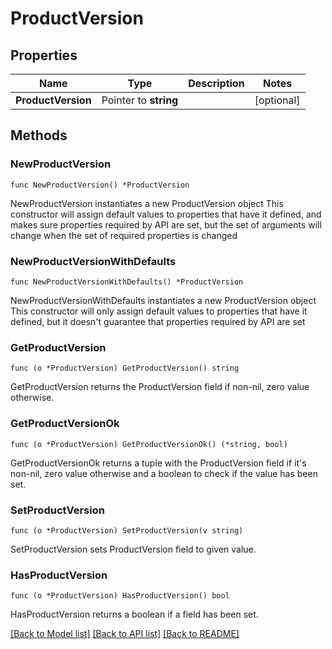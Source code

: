 # ProductVersion

## Properties

Name | Type | Description | Notes
------------ | ------------- | ------------- | -------------
**ProductVersion** | Pointer to **string** |  | [optional] 

## Methods

### NewProductVersion

`func NewProductVersion() *ProductVersion`

NewProductVersion instantiates a new ProductVersion object
This constructor will assign default values to properties that have it defined,
and makes sure properties required by API are set, but the set of arguments
will change when the set of required properties is changed

### NewProductVersionWithDefaults

`func NewProductVersionWithDefaults() *ProductVersion`

NewProductVersionWithDefaults instantiates a new ProductVersion object
This constructor will only assign default values to properties that have it defined,
but it doesn't guarantee that properties required by API are set

### GetProductVersion

`func (o *ProductVersion) GetProductVersion() string`

GetProductVersion returns the ProductVersion field if non-nil, zero value otherwise.

### GetProductVersionOk

`func (o *ProductVersion) GetProductVersionOk() (*string, bool)`

GetProductVersionOk returns a tuple with the ProductVersion field if it's non-nil, zero value otherwise
and a boolean to check if the value has been set.

### SetProductVersion

`func (o *ProductVersion) SetProductVersion(v string)`

SetProductVersion sets ProductVersion field to given value.

### HasProductVersion

`func (o *ProductVersion) HasProductVersion() bool`

HasProductVersion returns a boolean if a field has been set.


[[Back to Model list]](../README.md#documentation-for-models) [[Back to API list]](../README.md#documentation-for-api-endpoints) [[Back to README]](../README.md)


